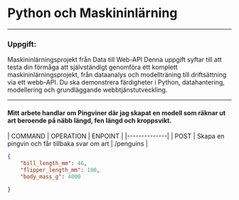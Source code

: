 # Python och Maskininlärning

-----------------

### Uppgift:
Maskininlärningsprojekt från Data till Web-API
Denna uppgift syftar till att testa din förmåga att självständigt genomföra ett komplett maskininlärningsprojekt, från dataanalys och modellträning till driftsättning via ett webb-API. Du ska demonstrera färdigheter i Python, datahantering, modellering och grundläggande webbtjänstutveckling.

---

#### Mitt arbete handlar om Pingviner där jag skapat en modell som räknar ut art beroende på näbb längd, fen längd och kroppsvikt.

| COMMAND | OPERATION | ENPOINT |
|--------------|
| POST | Skapa en pingvin och får tillbaka svar om art | /penguins |

````json
{
    "bill_length_mm": 46,
    "flipper_length_mm": 190,
    "body_mass_g": 4000

}